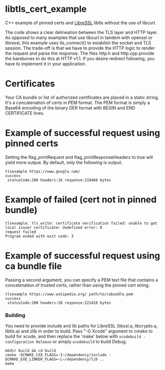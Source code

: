# libtls_cert_example
C++ example of pinned certs and [LibreSSL](https://www.libressl.org) libtls without the use of libcurl.

The code shows a clear delineation between the TLS layer and HTTP layer.  As opposed to many examples that use libcurl in tandem with openssl or libressl, this example uses tls_connect() to establish the socket and TLS session.  The trade-off is that we have to provide the HTTP logic to render the request and parse the response.  The files http.h and http.cpp provide the barebones to do this at HTTP v1.1.  If you desire redirect following, you have to implement it in your application.

# Certificates
Your CA bundle or list of authorized certificates are placed in a static
string.  It's a concatenation of certs in PEM format.  The PEM format is
simply a Base64 encoding of the binary DER format with BEGIN and END CERTIFICATE
lines.

# Example of successful request using pinned certs
Setting the flag_printRequest and flag_printResponseHeaders to true will yield more output.  By default, only the following is output.
```
tlsexample https://www.google.com/
success
 statusCode:200 headers:16 response:218468 bytes
```

# Example of failed (cert not in pinned bundle)

```
tlsexample: tls_write: certificate verification failed: unable to get local issuer certificate: Undefined error: 0
request failed
Program ended with exit code: 3
```

# Example of successful request using ca bundle file
Passing a second argument, you can specify a PEM text file that contains a concatenation of trusted certs, rather than using the pinned cert string.
```
tlsexample https://www.wikipedia.org/ path/to/cabundle.pem
success
 statusCode:200 headers:28 response:221418 bytes
```



### Building
You need to provide include and lib paths for LibreSSL (libssl.a, libcrypto.a, libtls.a) and zlib in order to build.  Pass "-G Xcode" argument to cmake to build for xcode, and then replace the 'make' below with `xcodebuild -configuration Release` or simply `xcodebuild` to build Debug.
```
mkdir build && cd build
cmake -DCMAKE_CXX_FLAGS=-I~/dependency/include -DCMAKE_EXE_LINKER_FLAGS=-L~/dependency/lib ..
make
```
